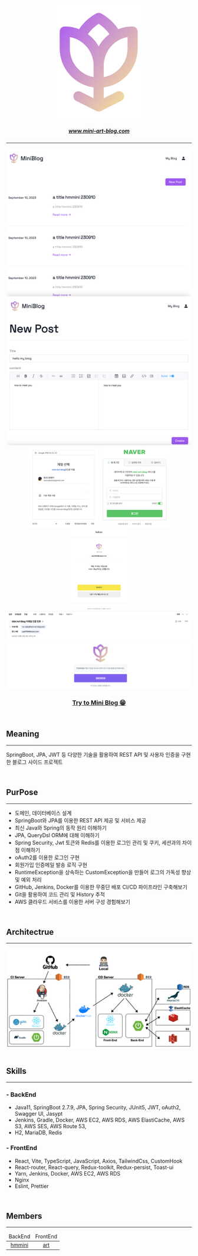 <div align="center">
    <a href="http://www.mini-art-blog.com/" target="_blank">
        <img src="src/main/resources/asset/img_logo.png" width="250px">
        <h5>www.mini-art-blog.com</h5>
    </a>
</div>

---

<div align="center">
    <img src="src/main/resources/asset/img2.png" width="500px" height="400px">
    <img src="src/main/resources/asset/img1.png" width="500px" height="400px">
    <br/>
    <img src="src/main/resources/asset/구글_로그인.png" height="220px">
    <img src="src/main/resources/asset/네이버_로그인.png" height="220px">
    <img src="src/main/resources/asset/카카오_로그인.png" height="220px">
    <br/>
    <img src="src/main/resources/asset/인증메일.png" width="600px">
    <h3><a href="http://www.mini-art-blog.com/">Try to Mini Blog 😁</a></h3>
</div>

<br/>

## Meaning

---

SpringBoot, JPA, JWT 등 다양한 기술을 활용하여 REST API 및 사용자 인증을 구현한 블로그 사이드 프로젝트

<br/>

## PurPose

---

- 도메인, 데이터베이스 설계
- SpringBoot와 JPA를 이용한 REST API 제공 및 서비스 제공
- 최신 Java와 Spring의 동작 원리 이해하기
- JPA, QueryDsl ORM에 대해 이해하기
- Spring Security, Jwt 토큰와 Redis를 이용한 로그인 관리 및 쿠키, 세션과의 차이점 이해하기
- oAuth2를 이용한 로그인 구현
- 회원가입 인증메일 발송 로직 구현
- RuntimeException을 상속하는 CustomException을 만들어 로그의 가독성 향상 및 예외 처리
- GitHub, Jenkins, Docker를 이용한 무중단 배포 CI/CD 파이프라인 구축해보기
- Git을 활용하여 코드 관리 및 History 추적
- AWS 클라우드 서비스를 이용한 서버 구성 경험해보기

<br/>

## Architectrue

---


<div style="text-align: center;">
    <img src="src/main/resources/asset/mini-art-blog-diagram-02.jpeg">
</div>

<br/>

## Skills

---

### - BackEnd


- Java11, SpringBoot 2.7.9, JPA, Spring Security, JUnit5, JWT, oAuth2, Swagger UI, Jasypt
- Jenkins, Gradle, Docker, AWS EC2, AWS RDS, AWS ElastiCache, AWS S3, AWS SES, AWS Route 53,
- H2, MariaDB, Redis

### - FrontEnd


- React, Vite, TypeScript, JavaScript, Axios, TailwindCss, CustomHook
- React-router, React-query, Redux-toolkit, Redux-persist, Toast-ui
- Yarn, Jenkins, Docker, AWS EC2, AWS RDS
- Nginx
- Eslint, Prettier

<br/>

## Members

---


<div>
    <table style="text-align: center">
        <thead style="margin: 10px">
            <td>BackEnd</td>
            <td>FrontEnd</td>
        </thead>
        <tbody>
            <td><a href="https://github.com/pak0426">hmmini</a></td>
            <td><a href="https://github.com/art11010">art</a></td>
        </tbody>
    </table>
</div>
